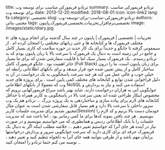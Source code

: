 title: ترنادو  فریمورکی مناسب برای توسعه وب
summary: ترنادو  فریمورکی مناسب برای توسعه وب
date: 2013-12-20
modified: 2018-08-01
icon:  icon-link2
lang: fa
category: تخصصی
slug: ترنادو-فریمورکی-مناسب-برای-توسعه-وب
authors: مجتبی بنائی
tags: تخصصی‌نرم‌افزار,تحربیات,تخصصی,فریمورک,پایتون
image: /images/static/diary.jpg

s: تحربیات | تخصصی | فریمورک | پایتون در چند سال گذشته برای انجام پروژه های مختلف فریمورک ها و کتابخانه ها و حتی زبانهای مختلفی را امتحان کرده ام . از سیمفونی گرفته تا جانگو و جدیداً برای یک کار جدید در حوزه سلامت که کاری بسیار کامل و جامع در این زمینه است به دنبال یک فریمورک با سرعت بالا با زبان پایتون بودم که به ترنادو رسیدم . یک فریمورک بسیار سبک اما با قابلیت سفارشی شدن که برای ما بسیار حائز اهمیت بود .  جانگو فریمورک کامل (Full Stack) برای زبان پایتون است، ما را درون ساختار کامل و از پیش تعیین شده خود قرار میدهد و برای بانکهای اطلاعاتی رابطه ای خیلی خوب و عالی عمل می کند هر چند سرعت پاسخگویی به یک درخواست در آن به دلیل فراخوانی شدن توابع و کتابخانه های مختلف کمی پایین است .  برای پروژه های جدید وب که معمولا از بانکهای اطلاعاتی NoSQL استفاده می کنند و نیاز به پردازش و جوابگویی آنی به هزاران درخواست دارند، شاید بهتر باشد سراغ فریمورکهایی برویم که مخصوص اینکار طراحی شده اند یعنی سرعت بالا در پاسخگویی به کاربر همراه با حداقل کتابخانه های لازم برای پیاده سازی و ساختاردهی به یک پروژه بزرگ ...  ترنادو هم یک وب سرور داخلی با سرعت بالا دارد و هم بسیار قابل سفارشی شدن است به عنوان مثال مجبور شدیم برای مدیریت جلسات کاربر(Session) خودمان دست بالا بزنیم و کد لازم را بنویسیم . هر چند یافتن نمونه کدها برای ما کمی زمانبر بود ، اما باعث شد که مدیریت جلسات را با بانک اطلاعاتی ردیس و همانطوری که می خواستیم بنویسیم و در صورت نیاز در آینده هر جای آنرا که خواستیم تغییر دهیم ...  خلاصه مطلب اینکه اگر به دنبال یک فریمورک حرفه ای برای کاری دارید که سرعت جوابگویی سرور و پردازش درخواستها برایتان مهم باشد و از طرفی بتوانید همه جای آنرا به دلخواه تنظیم کنید و تغییر دهید ، توصیه می کنم حتما ترنادو را امتحان کنید ..